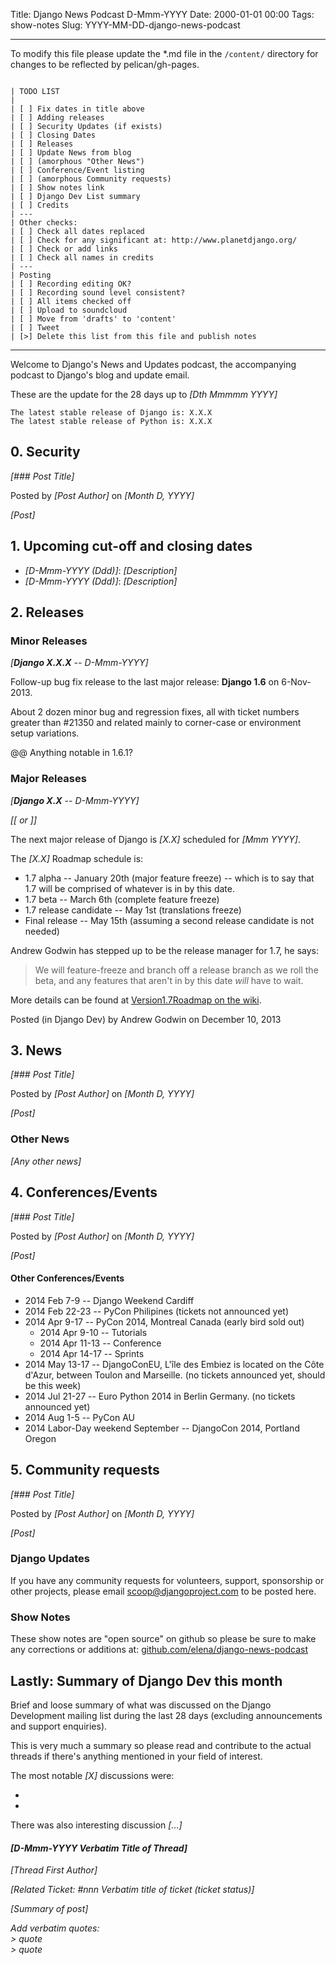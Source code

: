 Title: Django News Podcast D-Mmm-YYYY
Date: 2000-01-01 00:00
Tags: show-notes
Slug: YYYY-MM-DD-django-news-podcast


---

To modify this file please update the *.md file in the `/content/` directory for changes to be reflected by pelican/gh-pages.

```

| TODO LIST
|
| [ ] Fix dates in title above
| [ ] Adding releases
| [ ] Security Updates (if exists)
| [ ] Closing Dates
| [ ] Releases
| [ ] Update News from blog
| [ ] (amorphous "Other News")
| [ ] Conference/Event listing
| [ ] (amorphous Community requests)
| [ ] Show notes link
| [ ] Django Dev List summary
| [ ] Credits
| ---
| Other checks:
| [ ] Check all dates replaced
| [ ] Check for any significant at: http://www.planetdjango.org/
| [ ] Check or add links
| [ ] Check all names in credits
| ---
| Posting
| [ ] Recording editing OK?
| [ ] Recording sound level consistent?
| [ ] All items checked off
| [ ] Upload to soundcloud
| [ ] Move from 'drafts' to 'content'
| [ ] Tweet
| [>] Delete this list from this file and publish notes

```

---

Welcome to Django's News and Updates podcast, the accompanying podcast to Django's blog and update email.

These are the update for the 28 days up to _[Dth Mmmmm YYYY]_

    The latest stable release of Django is: X.X.X
    The latest stable release of Python is: X.X.X

## 0. Security

_[### Post Title]_

Posted by _[Post Author]_ on _[Month D, YYYY]_

_[Post]_


## 1. Upcoming cut-off and closing dates

- _[D-Mmm-YYYY (Ddd)]_: _[Description]_
- _[D-Mmm-YYYY (Ddd)]_: _[Description]_


## 2. Releases

### Minor Releases ##

_[**Django X.X.X** -- D-Mmm-YYYY]_

Follow-up bug fix release to the last major release: **Django 1.6** on 6-Nov-2013.

About 2 dozen minor bug and regression fixes, all with ticket numbers greater than #21350 and related mainly to corner-case or environment setup variations.

@@ Anything notable in 1.6.1?

### Major Releases ##

_[**Django X.X** -- D-Mmm-YYYY]_

_[[ or ]]_

The next major release of Django is _[X.X]_ scheduled for _[Mmm YYYY]_.

The _[X.X]_ Roadmap schedule is:

-  1.7 alpha -- January 20th (major feature freeze) -- which is to say that 1.7 will be comprised of whatever is in by this date.
-  1.7 beta -- March 6th (complete feature freeze)
-  1.7 release candidate -- May 1st (translations freeze)
-  Final release -- May 15th (assuming a second release candidate is not needed)

Andrew Godwin has stepped up to be the release manager for 1.7, he says:

> We will feature-freeze and branch off a release branch as we roll the beta, and any features that aren't in by this date _will_ have to wait.

More details can be found at [Version1.7Roadmap on the wiki](https://code.djangoproject.com/wiki/Version1.7Roadmap).

Posted (in Django Dev) by Andrew Godwin on December 10, 2013


## 3. News

_[### Post Title]_

Posted by _[Post Author]_ on _[Month D, YYYY]_

_[Post]_


### Other News

_[Any other news]_


## 4. Conferences/Events

_[### Post Title]_

Posted by _[Post Author]_ on _[Month D, YYYY]_

_[Post]_


#### Other Conferences/Events

 - 2014 Feb 7-9 -- Django Weekend Cardiff
 - 2014 Feb 22-23 -- PyCon Philipines (tickets not announced yet)
 - 2014 Apr 9-17 -- PyCon 2014, Montreal Canada (early bird sold out)
   - 2014 Apr 9-10 -- Tutorials
   - 2014 Apr 11-13 -- Conference
   - 2014 Apr 14-17 -- Sprints
 - 2014 May 13-17 -- DjangoConEU, L'île des Embiez is located on the Côte d'Azur, between Toulon and Marseille. (no tickets announced yet, should be this week)
 - 2014 Jul 21-27 -- Euro Python 2014 in Berlin Germany. (no tickets announced yet)
 - 2014 Aug 1-5 -- PyCon AU
 - 2014 Labor-Day weekend September -- DjangoCon 2014, Portland Oregon


## 5. Community requests

_[### Post Title]_

Posted by _[Post Author]_ on _[Month D, YYYY]_

_[Post]_


### Django Updates

If you have any community requests for volunteers, support, sponsorship or other projects, please email [scoop@djangoproject.com](scoop@djangoproject.com) to be posted here.

### Show Notes

These show notes are "open source" on github so please be sure to make any corrections or additions at: [github.com/elena/django-news-podcast](https://github.com/elena/django-news-podcast/blob/master/9999_2013-12-29.md)


## Lastly: Summary of Django Dev this month

Brief and loose summary of what was discussed on the Django Development mailing list during the last 28 days (excluding announcements and support enquiries).

This is very much a summary so please read and contribute to the actual threads if there's anything mentioned in your field of interest.

The most notable _[X]_ discussions were:

-
-


There was also interesting discussion _[...]_


#### _[D-Mmm-YYYY Verbatim Title of Thread]_

_[Thread First Author]_

_[Related Ticket: #nnn Verbatim title of ticket (ticket status)]_

_[Summary of post]_

_Add verbatim quotes:_ <br>
_> quote_ <br>
_> quote_
